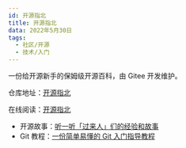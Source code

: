 ```yaml
---
id: 开源指北
title: 开源指北
data: 2022年5月30日
tags:
  - 社区/开源
  - 技术/入门
---
```


一份给开源新手的保姆级开源百科，由 Gitee 开发维护。

仓库地址：[开源指北](https://gitee.com/gitee-community/opensource-guide)

在线阅读：[开源指北](https://oschina.gitee.io/opensource-guide/)

- 开源故事：[听一听「过来人」们的经验和故事](https://oschina.gitee.io/opensource-guide/story/)
- Git 教程：[一份简单易懂的 Git 入门指导教程](https://oschina.gitee.io/opensource-guide/git_tutorial/)
